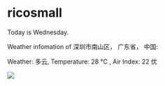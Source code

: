 # ricosmall

Today is Wednesday.

Weather infomation of 深圳市南山区， 广东省， 中国: 

Weather: 多云, Temperature: 28 ℃ , Air Index: 22 优

<img src="https://github-readme-stats.vercel.app/api?username=ricosmall&show_icons=true" />
